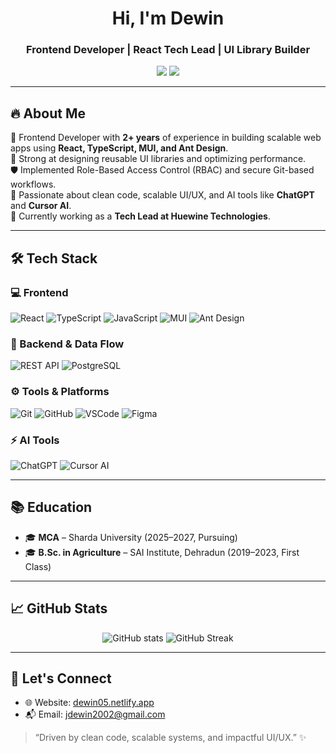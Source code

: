<h1 align="center">Hi, I'm Dewin </h1>
<h3 align="center">Frontend Developer | React Tech Lead | UI Library Builder</h3>

<p align="center">
  <a href="https://dewin05.netlify.app" target="_blank"><img src="https://img.shields.io/badge/Portfolio-blue?style=for-the-badge&logo=web" /></a>
  <a href="mailto:jdewin2002@gmail.com"><img src="https://img.shields.io/badge/Gmail-red?style=for-the-badge&logo=gmail&logoColor=white" /></a>
</p>

---

## 🔥 About Me

🎯 Frontend Developer with **2+ years** of experience in building scalable web apps using **React, TypeScript, MUI, and Ant Design**.  
🧠 Strong at designing reusable UI libraries and optimizing performance.  
🛡️ Implemented Role-Based Access Control (RBAC) and secure Git-based workflows.  
🚀 Passionate about clean code, scalable UI/UX, and AI tools like **ChatGPT** and **Cursor AI**.  
🔧 Currently working as a **Tech Lead at Huewine Technologies**.

---

## 🛠 Tech Stack

### 💻 Frontend
![React](https://img.shields.io/badge/React-20232A?style=for-the-badge&logo=react&logoColor=61DAFB)
![TypeScript](https://img.shields.io/badge/TypeScript-3178C6?style=for-the-badge&logo=typescript&logoColor=white)
![JavaScript](https://img.shields.io/badge/JavaScript-F7DF1E?style=for-the-badge&logo=javascript&logoColor=black)
![MUI](https://img.shields.io/badge/MUI-007FFF?style=for-the-badge&logo=mui&logoColor=white)
![Ant Design](https://img.shields.io/badge/AntDesign-0170FE?style=for-the-badge&logo=ant-design&logoColor=white)

### 🧩 Backend & Data Flow
![REST API](https://img.shields.io/badge/REST%20API-FF6C37?style=for-the-badge&logo=api&logoColor=white)
![PostgreSQL](https://img.shields.io/badge/PostgreSQL-316192?style=for-the-badge&logo=postgresql&logoColor=white)

### ⚙️ Tools & Platforms
![Git](https://img.shields.io/badge/Git-F05032?style=for-the-badge&logo=git&logoColor=white)
![GitHub](https://img.shields.io/badge/GitHub-181717?style=for-the-badge&logo=github&logoColor=white)
![VSCode](https://img.shields.io/badge/VSCode-007ACC?style=for-the-badge&logo=visual-studio-code&logoColor=white)
![Figma](https://img.shields.io/badge/Figma-F24E1E?style=for-the-badge&logo=figma&logoColor=white)

### ⚡ AI Tools
![ChatGPT](https://img.shields.io/badge/ChatGPT-1A202C?style=for-the-badge&logo=openai&logoColor=white)
![Cursor AI](https://img.shields.io/badge/CursorAI-000000?style=for-the-badge&logo=data&logoColor=white)

---

## 📚 Education

- 🎓 **MCA** – Sharda University (2025–2027, Pursuing)  
- 🎓 **B.Sc. in Agriculture** – SAI Institute, Dehradun (2019–2023, First Class)

---

## 📈 GitHub Stats

<p align="center">
  <img src="https://github-readme-stats.vercel.app/api?username=dewin05&show_icons=true&theme=radical" alt="GitHub stats" />
  <img src="https://github-readme-streak-stats.herokuapp.com/?user=dewin05&theme=radical" alt="GitHub Streak" />
</p>

---

## 💬 Let's Connect

- 🌐 Website: [dewin05.netlify.app](https://dewin05.netlify.app)
- 📬 Email: jdewin2002@gmail.com

> “Driven by clean code, scalable systems, and impactful UI/UX.” ✨
